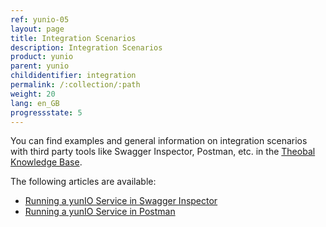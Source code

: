 ```yaml
---
ref: yunio-05
layout: page
title: Integration Scenarios
description: Integration Scenarios
product: yunio
parent: yunio
childidentifier: integration
permalink: /:collection/:path
weight: 20
lang: en_GB
progressstate: 5
---
```


You can find examples and general information on integration scenarios with third party tools like Swagger Inspector, Postman, etc. in the [Theobal Knowledge Base](https://kb.theobald-software.com/yunio).

The following articles are available:
- [Running a yunIO Service in Swagger Inspector](https://kb.theobald-software.com/yunio/running-a-yunio-service-in-swagger-inspector)
- [Running a yunIO Service in Postman](https://kb.theobald-software.com/yunio/running-a-yunio-serivice-in-postman)
